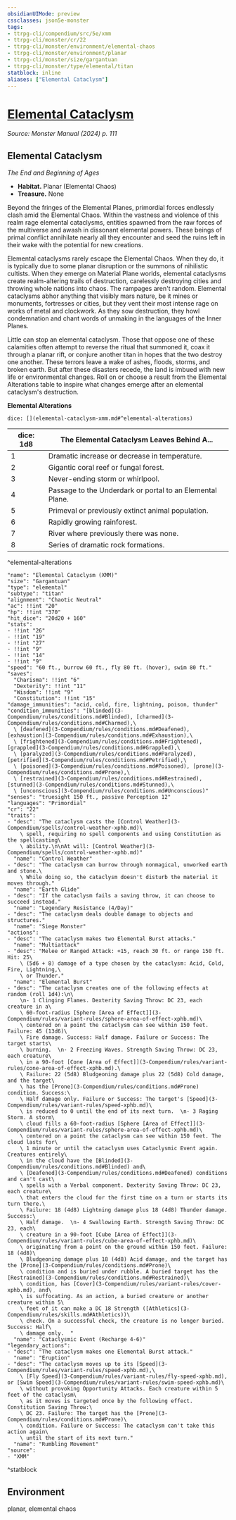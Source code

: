 ```yaml
---
obsidianUIMode: preview
cssclasses: json5e-monster
tags:
- ttrpg-cli/compendium/src/5e/xmm
- ttrpg-cli/monster/cr/22
- ttrpg-cli/monster/environment/elemental-chaos
- ttrpg-cli/monster/environment/planar
- ttrpg-cli/monster/size/gargantuan
- ttrpg-cli/monster/type/elemental/titan
statblock: inline
aliases: ["Elemental Cataclysm"]
---
```

# [Elemental Cataclysm](3-Compendium\bestiary\elemental/elemental-cataclysm-xmm.md)
*Source: Monster Manual (2024) p. 111*  

## Elemental Cataclysm

*The End and Beginning of Ages*

- **Habitat.** Planar (Elemental Chaos)  
- **Treasure.** None  

Beyond the fringes of the Elemental Planes, primordial forces endlessly clash amid the Elemental Chaos. Within the vastness and violence of this realm rage elemental cataclysms, entities spawned from the raw forces of the multiverse and awash in dissonant elemental powers. These beings of primal conflict annihilate nearly all they encounter and seed the ruins left in their wake with the potential for new creations.

Elemental cataclysms rarely escape the Elemental Chaos. When they do, it is typically due to some planar disruption or the summons of nihilistic cultists. When they emerge on Material Plane worlds, elemental cataclysms create realm-altering trails of destruction, carelessly destroying cities and throwing whole nations into chaos. The rampages aren't random. Elemental cataclysms abhor anything that visibly mars nature, be it mines or monuments, fortresses or cities, but they vent their most intense rage on works of metal and clockwork. As they sow destruction, they howl condemnation and chant words of unmaking in the languages of the Inner Planes.

Little can stop an elemental cataclysm. Those that oppose one of these calamities often attempt to reverse the ritual that summoned it, coax it through a planar rift, or conjure another titan in hopes that the two destroy one another. These terrors leave a wake of ashes, floods, storms, and broken earth. But after these disasters recede, the land is imbued with new life or environmental changes. Roll on or choose a result from the Elemental Alterations table to inspire what changes emerge after an elemental cataclysm's destruction.

**Elemental Alterations**

`dice: [](elemental-cataclysm-xmm.md#^elemental-alterations)`

| dice: 1d8 | The Elemental Cataclysm Leaves Behind A... |
|-----------|--------------------------------------------|
| 1 | Dramatic increase or decrease in temperature. |
| 2 | Gigantic coral reef or fungal forest. |
| 3 | Never-ending storm or whirlpool. |
| 4 | Passage to the Underdark or portal to an Elemental Plane. |
| 5 | Primeval or previously extinct animal population. |
| 6 | Rapidly growing rainforest. |
| 7 | River where previously there was none. |
| 8 | Series of dramatic rock formations. |
^elemental-alterations

```statblock
"name": "Elemental Cataclysm (XMM)"
"size": "Gargantuan"
"type": "elemental"
"subtype": "titan"
"alignment": "Chaotic Neutral"
"ac": !!int "20"
"hp": !!int "370"
"hit_dice": "20d20 + 160"
"stats":
- !!int "26"
- !!int "19"
- !!int "27"
- !!int "9"
- !!int "14"
- !!int "9"
"speed": "60 ft., burrow 60 ft., fly 80 ft. (hover), swim 80 ft."
"saves":
  "Charisma": !!int "6"
  "Dexterity": !!int "11"
  "Wisdom": !!int "9"
  "Constitution": !!int "15"
"damage_immunities": "acid, cold, fire, lightning, poison, thunder"
"condition_immunities": "[blinded](3-Compendium/rules/conditions.md#Blinded), [charmed](3-Compendium/rules/conditions.md#Charmed),\
  \ [deafened](3-Compendium/rules/conditions.md#Deafened), [exhaustion](3-Compendium/rules/conditions.md#Exhaustion),\
  \ [frightened](3-Compendium/rules/conditions.md#Frightened), [grappled](3-Compendium/rules/conditions.md#Grappled),\
  \ [paralyzed](3-Compendium/rules/conditions.md#Paralyzed), [petrified](3-Compendium/rules/conditions.md#Petrified),\
  \ [poisoned](3-Compendium/rules/conditions.md#Poisoned), [prone](3-Compendium/rules/conditions.md#Prone),\
  \ [restrained](3-Compendium/rules/conditions.md#Restrained), [stunned](3-Compendium/rules/conditions.md#Stunned),\
  \ [unconscious](3-Compendium/rules/conditions.md#Unconscious)"
"senses": "truesight 150 ft., passive Perception 12"
"languages": "Primordial"
"cr": "22"
"traits":
- "desc": "The cataclysm casts the [Control Weather](3-Compendium/spells/control-weather-xphb.md)\
    \ spell, requiring no spell components and using Constitution as the spellcasting\
    \ ability.\n\nAt will: [Control Weather](3-Compendium/spells/control-weather-xphb.md)"
  "name": "Control Weather"
- "desc": "The cataclysm can burrow through nonmagical, unworked earth and stone.\
    \ While doing so, the cataclysm doesn't disturb the material it moves through."
  "name": "Earth Glide"
- "desc": "If the cataclysm fails a saving throw, it can choose to succeed instead."
  "name": "Legendary Resistance (4/Day)"
- "desc": "The cataclysm deals double damage to objects and structures."
  "name": "Siege Monster"
"actions":
- "desc": "The cataclysm makes two Elemental Burst attacks."
  "name": "Multiattack"
- "desc": "Melee or Ranged Attack: +15, reach 30 ft. or range 150 ft. Hit: 25\
    \ (5d6 + 8) damage of a type chosen by the cataclysm: Acid, Cold, Fire, Lightning,\
    \ or Thunder."
  "name": "Elemental Burst"
- "desc": "The cataclysm creates one of the following effects at random (roll 1d4):\n\
    \n- 1 Clinging Flames. Dexterity Saving Throw: DC 23, each creature in a\
    \ 60-foot-radius [Sphere [Area of Effect]](3-Compendium/rules/variant-rules/sphere-area-of-effect-xphb.md)\
    \ centered on a point the cataclysm can see within 150 feet. Failure: 45 (13d6)\
    \ Fire damage. Success: Half damage. Failure or Success: The target starts\
    \ burning.  \n- 2 Freezing Waves. Strength Saving Throw: DC 23, each creature\
    \ in a 90-foot [Cone [Area of Effect]](3-Compendium/rules/variant-rules/cone-area-of-effect-xphb.md).\
    \ Failure: 22 (5d8) Bludgeoning damage plus 22 (5d8) Cold damage, and the target\
    \ has the [Prone](3-Compendium/rules/conditions.md#Prone) condition. Success:\
    \ Half damage only. Failure or Success: The target's [Speed](3-Compendium/rules/variant-rules/speed-xphb.md)\
    \ is reduced to 0 until the end of its next turn.  \n- 3 Raging Storm. A storm\
    \ cloud fills a 60-foot-radius [Sphere [Area of Effect]](3-Compendium/rules/variant-rules/sphere-area-of-effect-xphb.md)\
    \ centered on a point the cataclysm can see within 150 feet. The cloud lasts for\
    \ 1 minute or until the cataclysm uses Cataclysmic Event again. Creatures entirely\
    \ in the cloud have the [Blinded](3-Compendium/rules/conditions.md#Blinded) and\
    \ [Deafened](3-Compendium/rules/conditions.md#Deafened) conditions and can't cast\
    \ spells with a Verbal component. Dexterity Saving Throw: DC 23, each creature\
    \ that enters the cloud for the first time on a turn or starts its turn there.\
    \ Failure: 18 (4d8) Lightning damage plus 18 (4d8) Thunder damage. Success:\
    \ Half damage.  \n- 4 Swallowing Earth. Strength Saving Throw: DC 23, each\
    \ creature in a 90-foot [Cube [Area of Effect]](3-Compendium/rules/variant-rules/cube-area-of-effect-xphb.md)\
    \ originating from a point on the ground within 150 feet. Failure: 18 (4d8)\
    \ Bludgeoning damage plus 18 (4d8) Acid damage, and the target has the [Prone](3-Compendium/rules/conditions.md#Prone)\
    \ condition and is buried under rubble. A buried target has the [Restrained](3-Compendium/rules/conditions.md#Restrained)\
    \ condition, has [Cover](3-Compendium/rules/variant-rules/cover-xphb.md), and\
    \ is suffocating. As an action, a buried creature or another creature within 5\
    \ feet of it can make a DC 18 Strength ([Athletics](3-Compendium/rules/skills.md#Athletics))\
    \ check. On a successful check, the creature is no longer buried. Success: Half\
    \ damage only.  "
  "name": "Cataclysmic Event (Recharge 4-6)"
"legendary_actions":
- "desc": "The cataclysm makes one Elemental Burst attack."
  "name": "Eruption"
- "desc": "The cataclysm moves up to its [Speed](3-Compendium/rules/variant-rules/speed-xphb.md),\
    \ [Fly Speed](3-Compendium/rules/variant-rules/fly-speed-xphb.md), or [Swim Speed](3-Compendium/rules/variant-rules/swim-speed-xphb.md)\
    \ without provoking Opportunity Attacks. Each creature within 5 feet of the cataclysm\
    \ as it moves is targeted once by the following effect. Constitution Saving Throw:\
    \ DC 23. Failure: The target has the [Prone](3-Compendium/rules/conditions.md#Prone)\
    \ condition. Failure or Success: The cataclysm can't take this action again\
    \ until the start of its next turn."
  "name": "Rumbling Movement"
"source":
- "XMM"
```
^statblock

## Environment

planar, elemental chaos